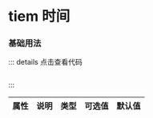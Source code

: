 # tiem 时间

### 基础用法

<z-tiem></z-tiem>

::: details 点击查看代码
```

```
:::

|    属性      |       说明      |     类型       |  可选值               |     默认值     |
|:------------:|:--------------:|:--------------:|:------------------:|:----------------:|




